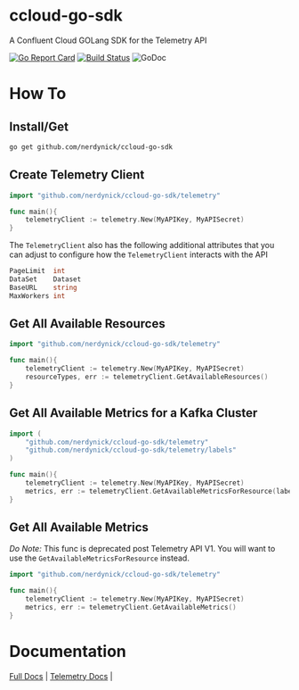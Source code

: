 # ccloud-go-sdk
A Confluent Cloud GOLang SDK for the Telemetry API


[![Go Report Card](https://goreportcard.com/badge/github.com/nerdynick/ccloud-go-sdk)](https://goreportcard.com/report/github.com/nerdynick/ccloud-go-sdk)
[![Build Status](https://travis-ci.com/nerdynick/ccloud-go-sdk.svg?branch=master)](https://travis-ci.com/nerdynick/ccloud-go-sdk) 
![GoDoc](https://godoc.org/github.com/nerdynick/ccloud-go-sdk?status.svg)

# How To

## Install/Get

```bash
go get github.com/nerdynick/ccloud-go-sdk
```

## Create Telemetry Client

```go
import "github.com/nerdynick/ccloud-go-sdk/telemetry"

func main(){
    telemetryClient := telemetry.New(MyAPIKey, MyAPISecret)
}
```

The `TelemetryClient` also has the following additional attributes that you can adjust to configure how the `TelemetryClient` interacts with the API

```go
PageLimit  int
DataSet    Dataset
BaseURL    string
MaxWorkers int
```

## Get All Available Resources

```go
import "github.com/nerdynick/ccloud-go-sdk/telemetry"

func main(){
    telemetryClient := telemetry.New(MyAPIKey, MyAPISecret)
    resourceTypes, err := telemetryClient.GetAvailableResources()
}
```

## Get All Available Metrics for a Kafka Cluster

```go
import (
    "github.com/nerdynick/ccloud-go-sdk/telemetry"
    "github.com/nerdynick/ccloud-go-sdk/telemetry/labels"
)

func main(){
    telemetryClient := telemetry.New(MyAPIKey, MyAPISecret)
    metrics, err := telemetryClient.GetAvailableMetricsForResource(labels.ResourceKafka, "MyClusterID")
}
```

## Get All Available Metrics

_Do Note:_ This func is deprecated post Telemetry API V1. You will want to use the `GetAvailableMetricsForResource` instead.

```go
import "github.com/nerdynick/ccloud-go-sdk/telemetry"

func main(){
    telemetryClient := telemetry.New(MyAPIKey, MyAPISecret)
    metrics, err := telemetryClient.GetAvailableMetrics()
}
```

# Documentation

[Full Docs](https://godoc.org/github.com/nerdynick/ccloud-go-sdk) | 
[Telemetry Docs](https://godoc.org/github.com/nerdynick/ccloud-go-sdk/telemetry) | 